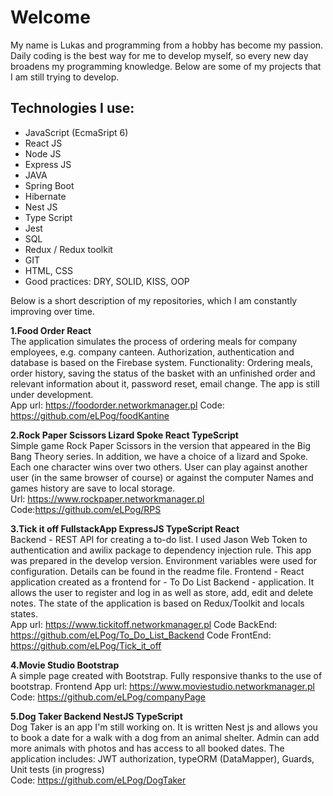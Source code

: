  # Welcome  #
  My name is Lukas and programming from a hobby has become my passion. Daily coding is the best way for me to develop myself, so every new day broadens my programming knowledge. Below are some of my projects that I am still trying to develop.

  
   ## Technologies I use: ##
  * JavaScript (EcmaSript 6)
  * React JS
  * Node JS
  * Express JS
  * JAVA
  * Spring Boot
  * Hibernate
  * Nest JS
  * Type Script
  * Jest
  * SQL
  * Redux / Redux toolkit
  * GIT 
  * HTML, CSS
  * Good practices: DRY, SOLID, KISS, OOP
  
   Below is a short description of my repositories, which I am constantly improving over time. 
 
 **1.Food Order React**  
  The application simulates the process of ordering meals for company employees, e.g. company canteen. 
  Authorization, authentication and database is based on the Firebase system.
Functionality: Ordering meals, order history, saving the status of the basket with an unfinished order and relevant information about it, password reset, email change.
The app is still under development.   
  App url: https://foodorder.networkmanager.pl
  Code: https://github.com/eLPog/foodKantine
  
 **2.Rock Paper Scissors Lizard Spoke React TypeScript**  
   Simple game Rock Paper Scissors in the version that appeared in the Big Bang Theory series. In addition, we have a choice of a lizard and Spoke. Each one character wins over two others. 
   User can play against another user  (in the same browser of course) or against the computer Names and games history are save to local storage.  
   Url: https://www.rockpaper.networkmanager.pl
   Code:https://github.com/eLPog/RPS
   
  **3.Tick it off FullstackApp ExpressJS TypeScript React**  
   Backend - REST API for creating a to-do list. I used Jason Web Token to authentication and awilix package to dependency injection rule. This app was prepared in the develop version. Environment variables were used for configuration. Details can be found in the readme file.
   Frontend -   React application created as a frontend for - To Do List Backend - application. It allows the user to register and log in as well as store, add, edit and delete notes. The state of the application is based on Redux/Toolkit and locals states.      
   App url:  https://www.tickitoff.networkmanager.pl
   Code BackEnd: https://github.com/eLPog/To_Do_List_Backend
   Code FrontEnd: https://github.com/eLPog/Tick_it_off
  
  **4.Movie Studio Bootstrap**  
  A simple page created with Bootstrap. Fully responsive thanks to the use of bootstrap. 
  Frontend App url:  https://www.moviestudio.networkmanager.pl
  Code: https://github.com/eLPog/companyPage
 
 **5.Dog Taker Backend NestJS TypeScript**  
    Dog Taker is an app I'm still working on. It is written Nest js and allows you to book a date for a walk with a dog from an animal shelter. Admin can add more animals with photos and has access to all booked dates. The application includes: JWT authorization, typeORM (DataMapper), Guards, Unit tests (in progress)    
  Code: https://github.com/eLPog/DogTaker 
  
     
    

